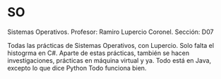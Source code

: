 # SO
Sistemas Operativos. 
Profesor: Ramiro Lupercio Coronel. 
Sección: D07

Todas las prácticas de Sistemas Operativos, con Lupercio. Solo falta el histogrma en C#. Aparte de estas prácticas, también se hacen investigaciones, prácticas en máquina virtual y ya. Todo está en Java, excepto lo que dice Python
Todo funciona bien.
